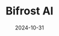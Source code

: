 ---  
layout: startup_page  
title: "Bifrost AI"  
id: "bifrost.ai"  
permalink: "/bifrostaibifrost.ai10312024/"  
website: "https://bifrost.ai"  
funding_round: "Series A"  
funding_amount: "$8M"  
investors: "Carbide Ventures, Airbus Ventures, Peak XV's Surge, Wavemaker Partners, MD One, Techstars"  
about: "Bifrost AI is a Generative 3D Data platform that provides physically accurate data generation for AI training and 3D simulations. Its platform enables faster AI development by creating realistic datasets in minutes, addressing the challenge of obtaining high-quality training data at scale. This allows for quicker adaptation to new objects and tasks in AI and robotics applications."  
markets: "AI, Robotics, Aerospace, Maritime, Manufacturing, National Security, 3D Technology, Computer Vision, Simulation"  
hq: "San Francisco, California, United States"  
founded_year: "2020"  
linkedin: "https://www.linkedin.com/company/bifrost-ai"  
twitter: "https://twitter.com/bifrost_ai"  
instagram: ""  
facebook: ""  
crunchbase: "https://www.crunchbase.com/organization/bifrost"  
pitchbook: "https://pitchbook.com/profiles/company/436177-00"  

date_display: "31-Oct-2024"  
date: "2024-10-31"

# SEO Optimization  
meta_title: "Bifrost AI - Series A Funding ($8M)"  
meta_description: "Bifrost AI, Bifrost AI is a Generative 3D Data platform that provides physically accurate data generation for AI training and 3D simulations. Its platform enables..."  
meta_keywords: "Bifrost AI, AI, Robotics, Aerospace, Maritime, Manufacturing, National Security, 3D Technology, Computer Vision, Simulation, Series A funding"  
canonical_url: "https://startup.projectstartups.com/bifrostaibifrost.ai10312024/"  
---